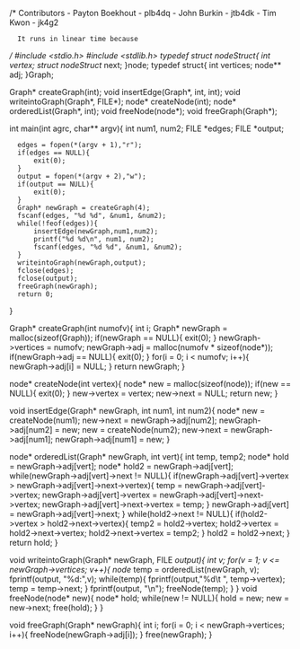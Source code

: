    /*
      Contributors - Payton Boekhout - plb4dq
                   - John Burkin - jtb4dk
                   - Tim Kwon - jk4g2
                   
      It runs in linear time because
   
   
   
   */
   #include <stdio.h>
   #include <stdlib.h>
   typedef struct nodeStruct{
       int vertex;
       struct nodeStruct* next;
   }node;
   typedef struct{
       int vertices;
       node** adj;
  }Graph;
  
  Graph* createGraph(int);
  void insertEdge(Graph*, int, int);
  void writeintoGraph(Graph*, FILE*);
  node* createNode(int);
  node* orderedList(Graph*, int);
  void freeNode(node*);
  void freeGraph(Graph*);
  
  int main(int agrc, char** argv){
      int num1, num2;
      FILE *edges;
      FILE *output;
  
      edges = fopen(*(argv + 1),"r");
      if(edges == NULL){
          exit(0);
      }
      output = fopen(*(argv + 2),"w");
      if(output == NULL){
          exit(0);
      }
      Graph* newGraph = createGraph(4);
      fscanf(edges, "%d %d", &num1, &num2);
      while(!feof(edges)){
          insertEdge(newGraph,num1,num2);
          printf("%d %d\n", num1, num2);
          fscanf(edges, "%d %d", &num1, &num2);
      }
      writeintoGraph(newGraph,output);
      fclose(edges);
      fclose(output);
      freeGraph(newGraph);
      return 0;
  }
  
 Graph* createGraph(int numofv){
      int i;
      Graph* newGraph = malloc(sizeof(Graph));
      if(newGraph == NULL){
         exit(0);
      }
      newGraph->vertices = numofv;
      newGraph->adj = malloc(numofv * sizeof(node*));
      if(newGraph->adj == NULL){
         exit(0);
      }
      for(i = 0; i < numofv; i++){
          newGraph->adj[i] = NULL;
      }
      return newGraph;
  }
  
 node* createNode(int vertex){
     node* new = malloc(sizeof(node));
     if(new == NULL){
      exit(0);
     }
     new->vertex = vertex;
     new->next = NULL;
     return new;
 }

void insertEdge(Graph* newGraph, int num1, int num2){
     node* new = createNode(num1);
     new->next = newGraph->adj[num2];
     newGraph->adj[num2] = new;
     new = createNode(num2);
     new->next = newGraph->adj[num1];
     newGraph->adj[num1] = new;
  }
  
 node* orderedList(Graph* newGraph, int vert){
      int temp, temp2;
      node* hold = newGraph->adj[vert];
      node* hold2 = newGraph->adj[vert];
      while(newGraph->adj[vert]->next != NULL){
          if(newGraph->adj[vert]->vertex > newGraph->adj[vert]->next->vertex){
              temp = newGraph->adj[vert]->vertex;
              newGraph->adj[vert]->vertex = newGraph->adj[vert]->next->vertex;
              newGraph->adj[vert]->next->vertex = temp;
          }
          newGraph->adj[vert] = newGraph->adj[vert]->next;
      }
      while(hold2->next != NULL){
          if(hold2->vertex > hold2->next->vertex){
              temp2 = hold2->vertex;
              hold2->vertex = hold2->next->vertex;
              hold2->next->vertex = temp2;
          }
          hold2 = hold2->next;
      }
      return hold;
  }
  
  void writeintoGraph(Graph* newGraph, FILE *output){
      int v;
      for(v = 1; v <= newGraph->vertices; v++){
         node* temp = orderedList(newGraph, v);
         fprintf(output, "%d:",v);
         while(temp){
             fprintf(output,"%d\t ", temp->vertex);
             temp = temp->next;
         }
         fprintf(output, "\n");
         freeNode(temp);
     }
} 
void freeNode(node* new){
     node* hold;
     while(new != NULL){
         hold = new;
         new = new->next;
         free(hold);
     }
 }
 
 void freeGraph(Graph* newGraph){
     int i;
     for(i = 0; i < newGraph->vertices; i++){
         freeNode(newGraph->adj[i]);
     }
     free(newGraph);
 }
                               

